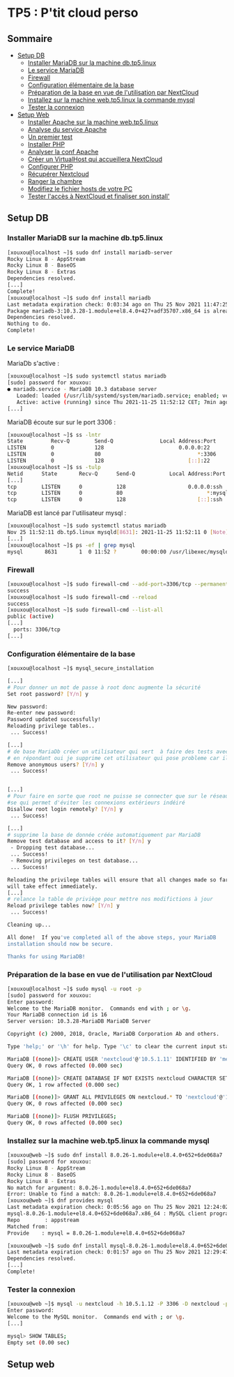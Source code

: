 # TP5 : P'tit cloud perso

## Sommaire

- [Setup DB](#p1)
    - [Installer MariaDB sur la machine db.tp5.linux](#p11)
    - [Le service MariaDB](#p12)
    - [Firewall](#p13)
    - [Configuration élémentaire de la base](#p14)
    - [Préparation de la base en vue de l'utilisation par NextCloud](#p15)
    - [Installez sur la machine web.tp5.linux la commande mysql](#p16)
    - [Tester la connexion](#p17)
- [Setup Web](#p2)
    - [Installer Apache sur la machine web.tp5.linux](#p21)
    - [Analyse du service Apache](#p22)
    - [Un premier test](#p23)
    - [Installer PHP](#p24)
    - [Analyser la conf Apache](#p25)
    - [Créer un VirtualHost qui accueillera NextCloud](#p26)
    - [Configurer PHP](#p27)
    - [Récupérer Nextcloud](#p28)
    - [Ranger la chambre](#p29)
    - [Modifiez le fichier hosts de votre PC](#p210)
    - [Tester l'accès à NextCloud et finaliser son install'](#p211)

## Setup DB <a name="p1"></a>

### Installer MariaDB sur la machine db.tp5.linux <a name="p11"></a>

```bash
[xouxou@localhost ~]$ sudo dnf install mariadb-server
Rocky Linux 8 - AppStream                                                                13 kB/s | 4.8 kB     00:00
Rocky Linux 8 - BaseOS                                                                   12 kB/s | 4.3 kB     00:00
Rocky Linux 8 - Extras                                                                  9.5 kB/s | 3.5 kB     00:00
Dependencies resolved.
[...]
Complete!
[xouxou@localhost ~]$ sudo dnf install mariadb
Last metadata expiration check: 0:03:34 ago on Thu 25 Nov 2021 11:47:25 AM CET.
Package mariadb-3:10.3.28-1.module+el8.4.0+427+adf35707.x86_64 is already installed.
Dependencies resolved.
Nothing to do.
Complete!
```

### Le service MariaDB <a name="p12"></a>

MariaDb s'active :
```bash
[xouxou@localhost ~]$ sudo systemctl status mariadb
[sudo] password for xouxou:
● mariadb.service - MariaDB 10.3 database server
   Loaded: loaded (/usr/lib/systemd/system/mariadb.service; enabled; vendor preset: disabled)
   Active: active (running) since Thu 2021-11-25 11:52:12 CET; 7min ago
[...]
```
MariaDB écoute sur sur le port 3306 :
```bash
[xouxou@localhost ~]$ ss -lntr
State         Recv-Q        Send-Q               Local Address:Port               Peer Address:Port       Process
LISTEN        0             128                        0.0.0.0:22                      0.0.0.0:*
LISTEN        0             80                               *:3306                          *:*
LISTEN        0             128                           [::]:22                         [::]:*
[xouxou@localhost ~]$ ss -tulp
Netid      State       Recv-Q      Send-Q           Local Address:Port              Peer Address:Port      Process
[...]
tcp        LISTEN      0           128                    0.0.0.0:ssh                    0.0.0.0:*
tcp        LISTEN      0           80                           *:mysql                        *:*
tcp        LISTEN      0           128                       [::]:ssh                       [::]:*
```
MariaDB est lancé par l'utilisateur mysql :
```bash
[xouxou@localhost ~]$ sudo systemctl status mariadb
Nov 25 11:52:11 db.tp5.linux mysqld[8631]: 2021-11-25 11:52:11 0 [Note] /usr/libexec/mysqld (mysqld 10.3.28-MariaDB) starting as process 8631 ...
[...]
[xouxou@localhost ~]$ ps -ef | grep mysql
mysql       8631       1  0 11:52 ?        00:00:00 /usr/libexec/mysqld --basedir=/usr
```

### Firewall <a name="p13"></a>

```bash
[xouxou@localhost ~]$ sudo firewall-cmd --add-port=3306/tcp --permanent
success
[xouxou@localhost ~]$ sudo firewall-cmd --reload
success
[xouxou@localhost ~]$ sudo firewall-cmd --list-all
public (active)
[...]
  ports: 3306/tcp
[...]
```

### Configuration élémentaire de la base <a name="p14"></a>

```bash
[xouxou@localhost ~]$ mysql_secure_installation

[...]
# Pour donner un mot de passe à root donc augmente la sécurité
Set root password? [Y/n] y

New password:
Re-enter new password:
Password updated successfully!
Reloading privilege tables..
 ... Success!

[...]
# de base MariaDb créer un utilisateur qui sert  à faire des tests avec des droits d'admin,
# en répondant oui je supprime cet utilisateur qui pose probleme car il est facile de s'y connecter
Remove anonymous users? [Y/n] y
 ... Success!


[...]
# Pour faire en sorte que root ne puisse se connecter que sur le réseau local
#se qui permet d'éviter les connexions extérieurs indéiré
Disallow root login remotely? [Y/n] y
 ... Success!

[...]
# supprime la base de donnée créée automatiquement par MariaDB
Remove test database and access to it? [Y/n] y
 - Dropping test database...
 ... Success!
 - Removing privileges on test database...
 ... Success!

Reloading the privilege tables will ensure that all changes made so far
will take effect immediately.
[...]
# relance la table de priviège pour mettre nos modifictions à jour
Reload privilege tables now? [Y/n] y
 ... Success!

Cleaning up...

All done!  If you've completed all of the above steps, your MariaDB
installation should now be secure.

Thanks for using MariaDB!

```

### Préparation de la base en vue de l'utilisation par NextCloud <a name="p15"></a>

```bash
[xouxou@localhost ~]$ sudo mysql -u root -p
[sudo] password for xouxou:
Enter password:
Welcome to the MariaDB monitor.  Commands end with ; or \g.
Your MariaDB connection id is 16
Server version: 10.3.28-MariaDB MariaDB Server

Copyright (c) 2000, 2018, Oracle, MariaDB Corporation Ab and others.

Type 'help;' or '\h' for help. Type '\c' to clear the current input statement.

MariaDB [(none)]> CREATE USER 'nextcloud'@'10.5.1.11' IDENTIFIED BY 'meow';
Query OK, 0 rows affected (0.000 sec)

MariaDB [(none)]> CREATE DATABASE IF NOT EXISTS nextcloud CHARACTER SET utf8mb4 COLLATE utf8mb4_general_ci;
Query OK, 1 row affected (0.000 sec)

MariaDB [(none)]> GRANT ALL PRIVILEGES ON nextcloud.* TO 'nextcloud'@'10.5.1.11';
Query OK, 0 rows affected (0.000 sec)

MariaDB [(none)]> FLUSH PRIVILEGES;
Query OK, 0 rows affected (0.000 sec)
```

### Installez sur la machine web.tp5.linux la commande mysql <a name="p16"></a>

```bash
[xouxou@web ~]$ sudo dnf install 8.0.26-1.module+el8.4.0+652+6de068a7
[sudo] password for xouxou:
Rocky Linux 8 - AppStream                                                                12 kB/s | 4.8 kB     00:00
Rocky Linux 8 - BaseOS                                                                   12 kB/s | 4.3 kB     00:00
Rocky Linux 8 - Extras                                                                  9.8 kB/s | 3.5 kB     00:00
No match for argument: 8.0.26-1.module+el8.4.0+652+6de068a7
Error: Unable to find a match: 8.0.26-1.module+el8.4.0+652+6de068a7
[xouxou@web ~]$ dnf provides mysql
Last metadata expiration check: 0:05:56 ago on Thu 25 Nov 2021 12:24:02 PM CET.
mysql-8.0.26-1.module+el8.4.0+652+6de068a7.x86_64 : MySQL client programs and shared libraries
Repo        : appstream
Matched from:
Provide    : mysql = 8.0.26-1.module+el8.4.0+652+6de068a7

[xouxou@web ~]$ sudo dnf install mysql-8.0.26-1.module+el8.4.0+652+6de068a7.x86_64
Last metadata expiration check: 0:01:57 ago on Thu 25 Nov 2021 12:29:47 PM CET.
Dependencies resolved.
[...]
Complete!
```

### Tester la connexion <a name="p17"></a>

```bash
[xouxou@web ~]$ mysql -u nextcloud -h 10.5.1.12 -P 3306 -D nextcloud -p
Enter password:
Welcome to the MySQL monitor.  Commands end with ; or \g.
[...]

mysql> SHOW TABLES;
Empty set (0.00 sec)
```

## Setup web <a name="p2"></a>

